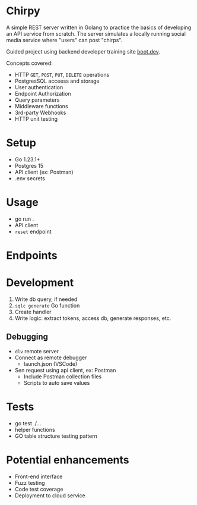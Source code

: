 # Chirpy

A simple REST server written in Golang to practice the basics of developing an API service from scratch.
The server simulates a locally running social media service where "users" can post "chirps".

Guided project using backend developer training site [boot.dev](https://www.boot.dev/lessons/50f37da8-72c0-4860-a7d1-17e4bda5c243).

Concepts covered:
- HTTP `GET`, `POST`, `PUT`, `DELETE` operations
- PostgresSQL acceess and storage
- User authentication
- Endpoint Authorization
- Query parameters
- Middleware functions
- 3rd-party Webhooks
- HTTP unit testing

# Setup
- Go 1.23.1+
- Postgres 15
- API client (ex: Postman)
- .env secrets

# Usage
- go run .
- API client
- `reset` endpoint

# Endpoints


# Development
1. Write db query, if needed
1. `sqlc generate` Go function
1. Create handler
1. Write logic: extract tokens, access db, generate responses, etc.

## Debugging
- `dlv` remote server
- Connect as remote debugger
    - launch.json (VSCode)
- Sen request using api client, ex: Postman
    - Include Postman collection files
    - Scripts to auto save values

# Tests
- go test ./...
- helper functions
- GO table structure testing pattern

# Potential enhancements
- Front-end interface
- Fuzz testing
- Code test coverage
- Deployment to cloud service
